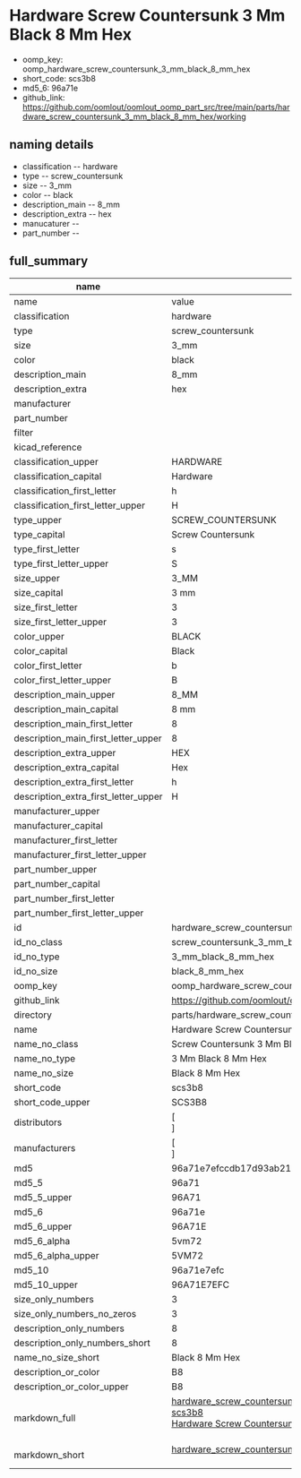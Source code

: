 # Hardware Screw Countersunk 3 Mm Black 8 Mm Hex

  
* oomp_key: oomp_hardware_screw_countersunk_3_mm_black_8_mm_hex 
* short_code: scs3b8
* md5_6: 96a71e  
* github_link: https://github.com/oomlout/oomlout_oomp_part_src/tree/main/parts/hardware_screw_countersunk_3_mm_black_8_mm_hex/working  
## naming details
* classification -- hardware
* type -- screw_countersunk
* size -- 3_mm
* color -- black
* description_main -- 8_mm
* description_extra -- hex
* manucaturer -- 
* part_number -- 





## full_summary
| name | value | 
| --- | --- | 
| name | value | 
| classification | hardware | 
| type | screw_countersunk | 
| size | 3_mm | 
| color | black | 
| description_main | 8_mm | 
| description_extra | hex | 
| manufacturer |  | 
| part_number |  | 
| filter |  | 
| kicad_reference |  | 
| classification_upper | HARDWARE | 
| classification_capital | Hardware | 
| classification_first_letter | h | 
| classification_first_letter_upper | H | 
| type_upper | SCREW_COUNTERSUNK | 
| type_capital | Screw Countersunk | 
| type_first_letter | s | 
| type_first_letter_upper | S | 
| size_upper | 3_MM | 
| size_capital | 3 mm | 
| size_first_letter | 3 | 
| size_first_letter_upper | 3 | 
| color_upper | BLACK | 
| color_capital | Black | 
| color_first_letter | b | 
| color_first_letter_upper | B | 
| description_main_upper | 8_MM | 
| description_main_capital | 8 mm | 
| description_main_first_letter | 8 | 
| description_main_first_letter_upper | 8 | 
| description_extra_upper | HEX | 
| description_extra_capital | Hex | 
| description_extra_first_letter | h | 
| description_extra_first_letter_upper | H | 
| manufacturer_upper |  | 
| manufacturer_capital |  | 
| manufacturer_first_letter |  | 
| manufacturer_first_letter_upper |  | 
| part_number_upper |  | 
| part_number_capital |  | 
| part_number_first_letter |  | 
| part_number_first_letter_upper |  | 
| id | hardware_screw_countersunk_3_mm_black_8_mm_hex | 
| id_no_class | screw_countersunk_3_mm_black_8_mm_hex | 
| id_no_type | 3_mm_black_8_mm_hex | 
| id_no_size | black_8_mm_hex | 
| oomp_key | oomp_hardware_screw_countersunk_3_mm_black_8_mm_hex | 
| github_link | https://github.com/oomlout/oomlout_oomp_part_src/tree/main/parts/hardware_screw_countersunk_3_mm_black_8_mm_hex/working | 
| directory | parts/hardware_screw_countersunk_3_mm_black_8_mm_hex | 
| name | Hardware Screw Countersunk 3 Mm Black 8 Mm Hex | 
| name_no_class | Screw Countersunk 3 Mm Black 8 Mm Hex | 
| name_no_type | 3 Mm Black 8 Mm Hex | 
| name_no_size | Black 8 Mm Hex | 
| short_code | scs3b8 | 
| short_code_upper | SCS3B8 | 
| distributors | [<br>] | 
| manufacturers | [<br>] | 
| md5 | 96a71e7efccdb17d93ab21b95b64c7db | 
| md5_5 | 96a71 | 
| md5_5_upper | 96A71 | 
| md5_6 | 96a71e | 
| md5_6_upper | 96A71E | 
| md5_6_alpha | 5vm72 | 
| md5_6_alpha_upper | 5VM72 | 
| md5_10 | 96a71e7efc | 
| md5_10_upper | 96A71E7EFC | 
| size_only_numbers | 3 | 
| size_only_numbers_no_zeros | 3 | 
| description_only_numbers | 8 | 
| description_only_numbers_short | 8 | 
| name_no_size_short | Black 8 Mm Hex | 
| description_or_color | B8 | 
| description_or_color_upper | B8 | 
| markdown_full | [hardware_screw_countersunk_3_mm_black_8_mm_hex](https://github.com/oomlout/oomlout_oomp_part_src/tree/main/parts/hardware_screw_countersunk_3_mm_black_8_mm_hex/working)<br>[scs3b8](https://github.com/oomlout/oomlout_oomp_part_src/tree/main/parts/hardware_screw_countersunk_3_mm_black_8_mm_hex/working)<br>[Hardware Screw Countersunk 3 Mm Black 8 Mm Hex](https://github.com/oomlout/oomlout_oomp_part_src/tree/main/parts/hardware_screw_countersunk_3_mm_black_8_mm_hex/working)<br><br> | 
| markdown_short | [hardware_screw_countersunk_3_mm_black_8_mm_hex](https://github.com/oomlout/oomlout_oomp_part_src/tree/main/parts/hardware_screw_countersunk_3_mm_black_8_mm_hex/working)<br><br> | 

